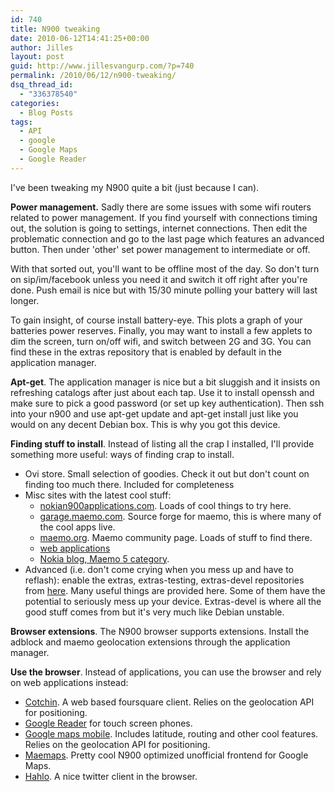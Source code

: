 ```yaml
---
id: 740
title: N900 tweaking
date: 2010-06-12T14:41:25+00:00
author: Jilles
layout: post
guid: http://www.jillesvangurp.com/?p=740
permalink: /2010/06/12/n900-tweaking/
dsq_thread_id:
  - "336378540"
categories:
  - Blog Posts
tags:
  - API
  - google
  - Google Maps
  - Google Reader
---
```

I've been tweaking my N900 quite a bit (just because I can).

**Power management.** Sadly there are some issues with some wifi routers related to power management. If you find yourself with connections timing out, the solution is going to settings, internet connections. Then edit the problematic connection and go to the last page which features an advanced button. Then under 'other' set power management to intermediate or off.

With that sorted out, you'll want to be offline most of the day. So don't turn on sip/im/facebook unless you need it and switch it off right after you're done. Push email is nice but with 15/30 minute polling your battery will last longer.

To gain insight, of course install battery-eye. This plots a graph of your batteries power reserves. Finally, you may want to install a few applets to dim the screen, turn on/off wifi, and switch between 2G and 3G. You can find these in the extras repository that is enabled by default in the application manager. 

**Apt-get**. The application manager is nice but a bit sluggish and it insists on refreshing catalogs after just about each tap. Use it to install openssh and make sure to pick a good password (or set up key authentication). Then ssh into your n900 and use apt-get update and apt-get install just like you would on any decent Debian box. This is why you got this device.

**Finding stuff to install**. Instead of listing all the crap I installed, I'll provide something more useful: ways of finding crap to install.

- Ovi store. Small selection of goodies. Check it out but don't count on finding too much there. Included for completeness
- Misc sites with the latest cool stuff:  <ul> 	<li><a href="http://www.nokian900applications.com">nokian900applications.com</a>. Loads of cool things to try here.
- <a href="https://garage.maemo.org/">garage.maemo.com</a>. Source forge for maemo, this is where many of the cool apps live.
- <a href="http://maemo.org/">maemo.org</a>. Maemo community page. Loads of stuff to find there.
- <a href="http://wiki.maemo.org/N900_Web_Applications">web applications</a>
- <a href="http://nokiamobileblog.com/category/maemo-5/">Nokia blog, Maemo 5 category</a>.

</li>        
	<li>Advanced (i.e. don't come crying when you mess up and have to reflash): enable the extras, extras-testing, extras-devel repositories from <a href="http://www.nokian900applications.com/repositories-extras-extras-devel-and-extras-testing-for-nokia-n900/">here</a>. Many useful things are provided here. Some of them have the potential to seriously mess up your device. Extras-devel is where all the good stuff comes from but it's very much like Debian unstable.</li>
</ul>

**Browser extensions**. The N900 browser supports extensions. Install the adblock and maemo geolocation extensions through the application manager.

**Use the browser**. Instead of applications, you can use the browser and rely on web applications instead:

- <a href="http://cotchin.com/m/">Cotchin</a>. A web based foursquare client. Relies on the geolocation API for positioning.
- <a href="https://www.google.com/reader/i">Google Reader</a> for touch screen phones.
- <a href="http://www.google.com/maps/m">Google maps mobile</a>. Includes latitude, routing and other cool features. Relies on the geolocation API for positioning.
- <a href="http://www.tomch.com/maemaps.html">Maemaps</a>. Pretty cool N900 optimized unofficial frontend for Google Maps.
- <a href="hahlo.com">Hahlo</a>. A nice twitter client in the browser.

